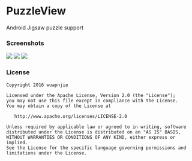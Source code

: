 # PuzzleView
Android Jigsaw puzzle support

### Screenshots
![](https://github.com/wuapnjie/PuzzleView/blob/master/screenshots/gif-demo1.gif)
![](https://github.com/wuapnjie/PuzzleView/blob/master/screenshots/gif-demo2.gif)
![](https://github.com/wuapnjie/PuzzleView/blob/master/screenshots/demo1.png)

### License

    Copyright 2016 wuapnjie

    Licensed under the Apache License, Version 2.0 (the "License");
    you may not use this file except in compliance with the License.
    You may obtain a copy of the License at

       http://www.apache.org/licenses/LICENSE-2.0

    Unless required by applicable law or agreed to in writing, software
    distributed under the License is distributed on an "AS IS" BASIS,
    WITHOUT WARRANTIES OR CONDITIONS OF ANY KIND, either express or implied.
    See the License for the specific language governing permissions and
    limitations under the License.
